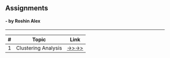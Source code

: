 ## Assignments
####  - by Roshin Alex
***

| \# | Topic               | Link                                                                   |
|----|---------------------|------------------------------------------------------------------------|
| 1  | Clustering Analysis | [->>->>](https://roshinalex.github.io/Assignments/ClusteringAnalysis)  |
